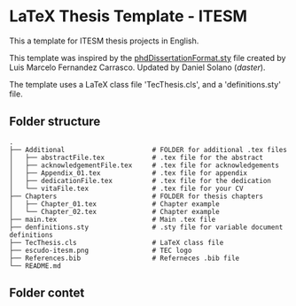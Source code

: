 # LaTeX Thesis Template - ITESM

This a template for ITESM thesis projects in English.

This template was inspired by the [phdDissertationFormat.sty](https://www.overleaf.com/latex/templates/itesm-mit-masterthesis/kbkcbxbhxvwy) file created by Luis Marcelo Fernandez Carrasco. Updated by Daniel Solano (_daster_).

The template uses a LaTeX class file 'TecThesis.cls', and a 'definitions.sty' file.

## Folder structure

```
.
├── Additional                      # FOLDER for additional .tex files
│   ├── abstractFile.tex            # .tex file for the abstract
│   ├── acknowledgementFile.tex     # .tex file for acknowledgements
│   ├── Appendix_01.tex             # .tex file for appendix
│   ├── dedicationFile.tex          # .tex file for the dedication
│   └── vitaFile.tex                # .tex file for your CV
├── Chapters                        # FOLDER for thesis chapters
│   ├── Chapter_01.tex              # Chapter example
│   └── Chapter_02.tex              # Chapter example
├── main.tex                        # Main .tex file
├── denfinitions.sty                # .sty file for variable document definitions
├── TecThesis.cls                   # LaTeX class file
├── escudo-itesm.png                # TEC logo
├── References.bib                  # Referneces .bib file
└── README.md
```

## Folder contet

 


